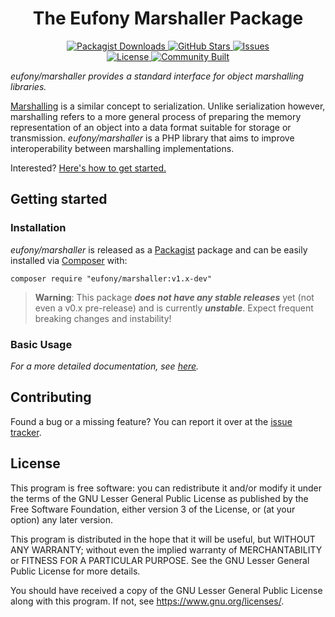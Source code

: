 <h1 align="center">The Eufony Marshaller Package</h1>

<p align="center">
    <a href="https://packagist.org/packages/eufony/marshaller">
        <img alt="Packagist Downloads" src="https://img.shields.io/packagist/dt/eufony/marshaller?label=Packagist%20Downloads">
    </a>
    <a href="https://github.com/eufony/marshaller">
        <img alt="GitHub Stars" src="https://img.shields.io/github/stars/eufony/marshaller?label=GitHub%20Stars">
    </a>
    <a href="https://github.com/eufony/marshaller/issues">
        <img alt="Issues" src="https://img.shields.io/github/issues/eufony/marshaller/open?label=Issues">
    </a>
    <br>
    <a href="https://github.com/eufony/marshaller#license">
        <img alt="License" src="https://img.shields.io/github/license/eufony/marshaller?label=License">
    </a>
    <a href="https://github.com/eufony/marshaller#contributing">
        <img alt="Community Built" src="https://img.shields.io/badge/Made%20with-%E2%9D%A4-red">
    </a>
</p>

*eufony/marshaller provides a standard interface for object marshalling libraries.*

[Marshalling](https://en.wikipedia.org/wiki/Marshalling_(computer_science)) is a similar concept to serialization.
Unlike serialization however, marshalling refers to a more general process of preparing the memory representation of an
object into a data format suitable for storage or transmission. *eufony/marshaller* is a PHP library that aims to
improve interoperability between marshalling implementations.

Interested? [Here's how to get started.](#getting-started)

## Getting started

### Installation

*eufony/marshaller* is released as a [Packagist](https://packagist.org/) package and can be easily installed
via [Composer](https://getcomposer.org/) with:

    composer require "eufony/marshaller:v1.x-dev"

> **Warning**: This package ***does not have any stable releases*** yet (not even a v0.x pre-release) and is currently
> ***unstable***. Expect frequent breaking changes and instability!

### Basic Usage

*For a more detailed documentation, see [here](docs).*

## Contributing

Found a bug or a missing feature? You can report it over at
the [issue tracker](https://github.com/eufony/marshaller/issues).

## License

This program is free software: you can redistribute it and/or modify it under the terms of the GNU Lesser General Public
License as published by the Free Software Foundation, either version 3 of the License, or (at your option) any later
version.

This program is distributed in the hope that it will be useful, but WITHOUT ANY WARRANTY; without even the implied
warranty of MERCHANTABILITY or FITNESS FOR A PARTICULAR PURPOSE. See the GNU Lesser General Public License for more
details.

You should have received a copy of the GNU Lesser General Public License along with this program. If not,
see <https://www.gnu.org/licenses/>.
